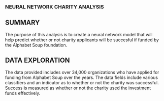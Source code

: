 ### NEURAL NETWORK CHARITY ANALYSIS
## SUMMARY
The purpose of this analysis is to create a neural network model that will help predict whether or not charity applicants will be succesful if funded by the Alphabet Soup foundation.

##  DATA EXPLORATION

The data provided includes over 34,000 organizations who have applied for funding from Alphabet Soup over the years.  The data fields include various classifiers and an indicator as to whether or not the charity was successful.  Success is measured as whether or not the charity used the investment funds effectively.  

